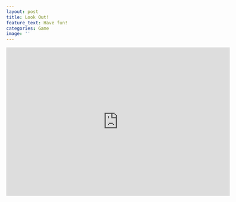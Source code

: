 ```yaml
---
layout: post
title: Look Out!
feature_text: Have fun!
categories: Game
image: ''
---
```

<!-- Place this code where you want the game to appear -->

<iframe src='https://ontwijken-html.netlify.com/' width='600' height='400' marginwidth='0' marginheight='0' hspace='0' vspace='0' frameborder='0' scrolling='no'></iframe>
